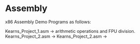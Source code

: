 # Assembly
x86 Assembly Demo Programs as follows:

Kearns_Project_1.asm -> arithmetic operations and FPU division.
Kearns_Project_2.asm -> 
Kearns_Project_2.asm -> 
